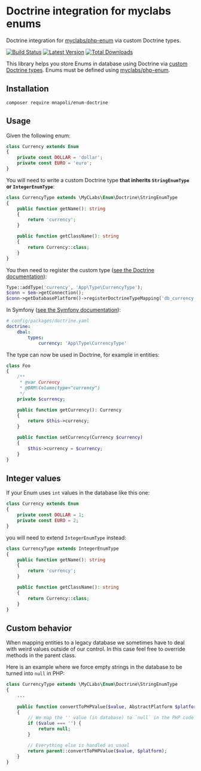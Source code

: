 # Doctrine integration for myclabs enums

Doctrine integration for [myclabs/php-enum](https://github.com/myclabs/php-enum) via custom Doctrine types.

[![Build Status](https://img.shields.io/travis/mnapoli/enum-doctrine/master.svg?style=flat-square)](https://travis-ci.org/mnapoli/enum-doctrine)
[![Latest Version](https://img.shields.io/github/release/mnapoli/enum-doctrine.svg?style=flat-square)](https://packagist.org/packages/mnapoli/enum-doctrine)
[![Total Downloads](https://img.shields.io/packagist/dt/mnapoli/enum-doctrine.svg?style=flat-square)](https://packagist.org/packages/mnapoli/enum-doctrine)

This library helps you store Enums in database using Doctrine via [custom Doctrine types](https://www.doctrine-project.org/projects/doctrine-orm/en/current/cookbook/custom-mapping-types.html). Enums must be defined using [myclabs/php-enum](https://github.com/myclabs/php-enum).

## Installation

```
composer require mnapoli/enum-doctrine
```

## Usage

Given the following enum:

```php
class Currency extends Enum
{
    private const DOLLAR = 'dollar';
    private const EURO = 'euro';
}
```

You will need to write a custom Doctrine type **that inherits `StringEnumType` or `IntegerEnumType`**:

```php
class CurrencyType extends \MyCLabs\Enum\Doctrine\StringEnumType
{
    public function getName(): string
    {
        return 'currency';
    }

    public function getClassName(): string
    {
        return Currency::class;
    }
}
```

You then need to register the custom type ([see the Doctrine documentation](https://www.doctrine-project.org/projects/doctrine-orm/en/current/cookbook/custom-mapping-types.html)):

```php
Type::addType('currency', 'App\Type\CurrencyType');
$conn = $em->getConnection();
$conn->getDatabasePlatform()->registerDoctrineTypeMapping('db_currency', 'currency');
```

In Symfony ([see the Symfony documentation](https://symfony.com/doc/current/doctrine/dbal.html#registering-custom-mapping-types)):

```yaml
# config/packages/doctrine.yaml
doctrine:
    dbal:
        types:
            currency: 'App\Type\CurrencyType'
```

The type can now be used in Doctrine, for example in entities:

```php
class Foo
{
    /**
     * @var Currency
     * @ORM\Column(type="currency")
     */
    private $currency;

    public function getCurrency(): Currency
    {
        return $this->currency;
    }

    public function setCurrency(Currency $currency)
    {
        $this->currency = $currency;
    }
}
```

## Integer values

If your Enum uses `int` values in the database like this one:

```php
class Currency extends Enum
{
    private const DOLLAR = 1;
    private const EURO = 2;
}
```

you will need to extend `IntegerEnumType` instead:

```php
class CurrencyType extends IntegerEnumType
{
    public function getName(): string
    {
        return 'currency';
    }

    public function getClassName(): string
    {
        return Currency::class;
    }
}
```

## Custom behavior

When mapping entities to a legacy database we sometimes have to deal with weird values outside of our control. In this case feel free to override methods in the parent class.

Here is an example where we force empty strings in the database to be turned into `null` in PHP:

```php
class CurrencyType extends \MyCLabs\Enum\Doctrine\StringEnumType
{
    ...
    
    public function convertToPHPValue($value, AbstractPlatform $platform)
    {
        // We map the '' value (in database) to `null` in the PHP code
        if ($value === '') {
            return null;
        }

        // Everything else is handled as usual
        return parent::convertToPHPValue($value, $platform);
    }
}
```
